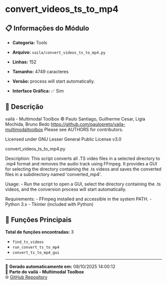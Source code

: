 # convert_videos_ts_to_mp4

## 📋 Informações do Módulo

- **Categoria:** Tools
- **Arquivo:** `vaila/convert_videos_ts_to_mp4.py`
- **Linhas:** 152
- **Tamanho:** 4749 caracteres
- **Versão:** process will start automatically.

- **Interface Gráfica:** ✅ Sim

## 📖 Descrição


vailá - Multimodal Toolbox
© Paulo Santiago, Guilherme Cesar, Ligia Mochida, Bruno Bedo
https://github.com/paulopreto/vaila-multimodaltoolbox
Please see AUTHORS for contributors.

Licensed under GNU Lesser General Public License v3.0

convert_videos_ts_to_mp4.py

Description:
    This script converts all .TS video files in a selected directory to .mp4 format
    and removes the audio track using FFmpeg.
    It provides a GUI for selecting the directory containing the .ts videos and
    saves the converted files in a subdirectory named 'converted_mp4'.

Usage:
    - Run the script to open a GUI, select the directory containing the .ts videos,
      and the conversion process will start automatically.

Requirements:
    - FFmpeg installed and accessible in the system PATH.
    - Python 3.x
    - Tkinter (included with Python)


## 🔧 Funções Principais

**Total de funções encontradas:** 3

- `find_ts_videos`
- `run_convert_ts_to_mp4`
- `convert_ts_to_mp4_gui`




---

📅 **Gerado automaticamente em:** 08/10/2025 14:00:12  
🔗 **Parte do vailá - Multimodal Toolbox**  
🌐 [GitHub Repository](https://github.com/vaila-multimodaltoolbox/vaila)

